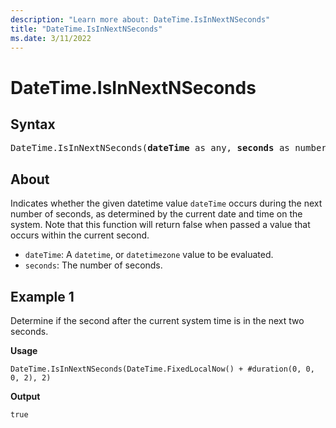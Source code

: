 ```yaml
---
description: "Learn more about: DateTime.IsInNextNSeconds"
title: "DateTime.IsInNextNSeconds"
ms.date: 3/11/2022
---
```

# DateTime.IsInNextNSeconds

## Syntax

<pre>
DateTime.IsInNextNSeconds(<b>dateTime</b> as any, <b>seconds</b> as number) as nullable logical
</pre>

## About

Indicates whether the given datetime value `dateTime` occurs during the next number of seconds, as determined by the current date and time on the system. Note that this function will return false when passed a value that occurs within the current second.

* `dateTime`: A `datetime`, or `datetimezone` value to be evaluated.
* `seconds`: The number of seconds.

## Example 1

Determine if the second after the current system time is in the next two seconds.

**Usage**

```powerquery-m
DateTime.IsInNextNSeconds(DateTime.FixedLocalNow() + #duration(0, 0, 0, 2), 2)
```

**Output**

`true`
